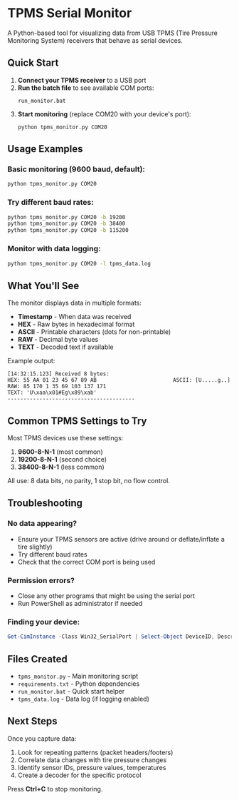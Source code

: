 # TPMS Serial Monitor

A Python-based tool for visualizing data from USB TPMS (Tire Pressure Monitoring System) receivers that behave as serial devices.

## Quick Start

1. **Connect your TPMS receiver** to a USB port
2. **Run the batch file** to see available COM ports:
   ```
   run_monitor.bat
   ```
3. **Start monitoring** (replace COM20 with your device's port):
   ```
   python tpms_monitor.py COM20
   ```

## Usage Examples

### Basic monitoring (9600 baud, default):
```bash
python tpms_monitor.py COM20
```

### Try different baud rates:
```bash
python tpms_monitor.py COM20 -b 19200
python tpms_monitor.py COM20 -b 38400
python tpms_monitor.py COM20 -b 115200
```

### Monitor with data logging:
```bash
python tpms_monitor.py COM20 -l tpms_data.log
```

## What You'll See

The monitor displays data in multiple formats:
- **Timestamp** - When data was received
- **HEX** - Raw bytes in hexadecimal format
- **ASCII** - Printable characters (dots for non-printable)
- **RAW** - Decimal byte values
- **TEXT** - Decoded text if available

Example output:
```
[14:32:15.123] Received 8 bytes:
HEX: 55 AA 01 23 45 67 89 AB                        ASCII: [U.....g..]
RAW: 85 170 1 35 69 103 137 171
TEXT: 'U\xaa\x01#Eg\x89\xab'
----------------------------------------
```

## Common TPMS Settings to Try

Most TPMS devices use these settings:
1. **9600-8-N-1** (most common)
2. **19200-8-N-1** (second choice)
3. **38400-8-N-1** (less common)

All use: 8 data bits, no parity, 1 stop bit, no flow control.

## Troubleshooting

### No data appearing?
- Ensure your TPMS sensors are active (drive around or deflate/inflate a tire slightly)
- Try different baud rates
- Check that the correct COM port is being used

### Permission errors?
- Close any other programs that might be using the serial port
- Run PowerShell as administrator if needed

### Finding your device:
```powershell
Get-CimInstance -Class Win32_SerialPort | Select-Object DeviceID, Description
```

## Files Created

- `tpms_monitor.py` - Main monitoring script
- `requirements.txt` - Python dependencies
- `run_monitor.bat` - Quick start helper
- `tpms_data.log` - Data log (if logging enabled)

## Next Steps

Once you capture data:
1. Look for repeating patterns (packet headers/footers)
2. Correlate data changes with tire pressure changes
3. Identify sensor IDs, pressure values, temperatures
4. Create a decoder for the specific protocol

Press **Ctrl+C** to stop monitoring.
